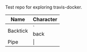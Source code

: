 Test repo for exploring travis-docker.

| Name     | Character |
| ---      | ---       |
| Backtick | ` <br> back        |
| Pipe     | \|        |
